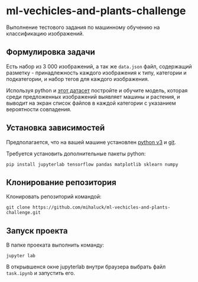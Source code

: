 # ml-vechicles-and-plants-challenge

Выполнение тестового задания по машинному обучению на классификацию изображений.

## Формулировка задачи

Есть набор из 3 000 изображений, а так же `data.json` файл, содержащий разметку - принадлежность каждого изображения к типу, категории и подкатегории, и набор тегов для каждого изображения. 

Используя python и [этот датасет](https://drive.google.com/drive/folders/1wHOf6eGv2esYtqFbBuGW9eigoZhRDmMZ?usp=sharing) постройте и обучите модель, которая среди предложенных изображений выявляет машины и растения, и выводит на экран список файлов в каждой категории с указанием вероятности совпадения. 

## Установка зависимостей

Предполагается, что на вашей машине установлен [python v3](https://www.python.org/downloads/) и [git](https://git-scm.com/downloads). 

Требуется установить дополнительные пакеты python:

```
pip install jupyterlab tensorflow pandas matplotlib sklearn numpy
```

## Клонирование репозитория

Клонировать репозиторий командой:

```
git clone https://github.com/mihaluck/ml-vechicles-and-plants-challenge.git
```

## Запуск проекта

В папке проеката выполнить команду: 

```
jupyter lab
```

В открывшенся окне jupyterlab внутри браузера выбрать файл `task.ipynb` и запустить его.